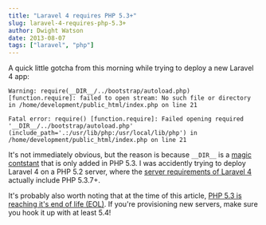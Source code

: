 ```yaml
---
title: "Laravel 4 requires PHP 5.3+"
slug: laravel-4-requires-php-5.3+
author: Dwight Watson
date: 2013-08-07
tags: ["laravel", "php"]
---
```


A quick little gotcha from this morning while trying to deploy a new Laravel 4 app:

    Warning: require(__DIR__/../bootstrap/autoload.php) [function.require]: failed to open stream: No such file or directory in /home/development/public_html/index.php on line 21

    Fatal error: require() [function.require]: Failed opening required '__DIR__/../bootstrap/autoload.php' (include_path='.:/usr/lib/php:/usr/local/lib/php') in /home/development/public_html/index.php on line 21

It's not immediately obvious, but the reason is because `__DIR__` is a [magic contstant](http://php.net/manual/en/language.constants.predefined.php) that is only added in PHP 5.3. I was accidently trying to deploy Laravel 4 on a PHP 5.2 server, where the [server requirements of Laravel 4](http://laravel.com/docs/installation#server-requirements) actually include PHP 5.3.7+.

It's probably also worth noting that at the time of this article, [PHP 5.3 is reaching it's end of life (EOL)](http://php.net/archive/2013.php#id2013-07-11-1). If you're provisioning new servers, make sure you hook it up with at least 5.4!
